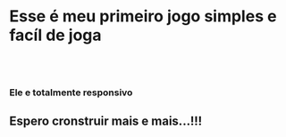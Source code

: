 <h1> Esse é meu primeiro jogo simples e facíl de joga</h1>
<br>
<br>
<h3>Ele e totalmente responsivo</h3>







<h2> Espero cronstruir mais e mais...!!!</h2>
<br>
